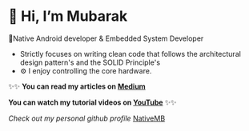 # 👋 Hi, I’m Mubarak 
📱Native Android developer & Embedded System Developer
- Strictly focuses on writing clean code that follows the architectural design pattern's and the SOLID Principle's
- ⚙️ I enjoy controlling the core hardware.

✨✨ **You can read my articles on [Medium](https://mubaraknative.medium.com/)**
  
  **You can watch my tutorial videos on [YouTube](https://youtube.com/@mubaraknative)** ✨✨

  _Check out my personal github profile_ [NativeMB](https://github.com/nativeMB/)
